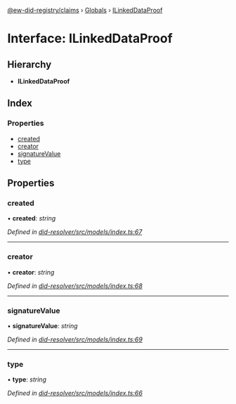 [@ew-did-registry/claims](../README.md) › [Globals](../globals.md) › [ILinkedDataProof](ilinkeddataproof.md)

# Interface: ILinkedDataProof

## Hierarchy

* **ILinkedDataProof**

## Index

### Properties

* [created](ilinkeddataproof.md#created)
* [creator](ilinkeddataproof.md#creator)
* [signatureValue](ilinkeddataproof.md#signaturevalue)
* [type](ilinkeddataproof.md#type)

## Properties

###  created

• **created**: *string*

*Defined in [did-resolver/src/models/index.ts:67](https://github.com/energywebfoundation/ew-did-registry/blob/4f4b6da/packages/did-resolver/src/models/index.ts#L67)*

___

###  creator

• **creator**: *string*

*Defined in [did-resolver/src/models/index.ts:68](https://github.com/energywebfoundation/ew-did-registry/blob/4f4b6da/packages/did-resolver/src/models/index.ts#L68)*

___

###  signatureValue

• **signatureValue**: *string*

*Defined in [did-resolver/src/models/index.ts:69](https://github.com/energywebfoundation/ew-did-registry/blob/4f4b6da/packages/did-resolver/src/models/index.ts#L69)*

___

###  type

• **type**: *string*

*Defined in [did-resolver/src/models/index.ts:66](https://github.com/energywebfoundation/ew-did-registry/blob/4f4b6da/packages/did-resolver/src/models/index.ts#L66)*
